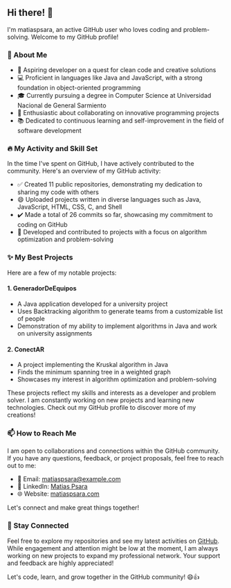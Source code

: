 ## Hi there! 👋

I'm matiaspsara, an active GitHub user who loves coding and problem-solving. Welcome to my GitHub profile!

### 🧐 About Me

- 🌱 Aspiring developer on a quest for clean code and creative solutions
- 💻 Proficient in languages like Java and JavaScript, with a strong foundation in object-oriented programming
- 🎓 Currently pursuing a degree in Computer Science at Universidad Nacional de General Sarmiento
- 🤝 Enthusiastic about collaborating on innovative programming projects
- 📚 Dedicated to continuous learning and self-improvement in the field of software development

### 🔥 My Activity and Skill Set

In the time I've spent on GitHub, I have actively contributed to the community. Here's an overview of my GitHub activity:

- ✅ Created 11 public repositories, demonstrating my dedication to sharing my code with others
- 😄 Uploaded projects written in diverse languages such as Java, JavaScript, HTML, CSS, C, and Shell
- ✔️ Made a total of 26 commits so far, showcasing my commitment to coding on GitHub
- 🌟 Developed and contributed to projects with a focus on algorithm optimization and problem-solving

### ✨ My Best Projects 

Here are a few of my notable projects:

#### 1. GeneradorDeEquipos

- A Java application developed for a university project
- Uses Backtracking algorithm to generate teams from a customizable list of people
- Demonstration of my ability to implement algorithms in Java and work on university assignments

#### 2. ConectAR

- A project implementing the Kruskal algorithm in Java
- Finds the minimum spanning tree in a weighted graph
- Showcases my interest in algorithm optimization and problem-solving

These projects reflect my skills and interests as a developer and problem solver. I am constantly working on new projects and learning new technologies. Check out my GitHub profile to discover more of my creations!

### 📫 How to Reach Me

I am open to collaborations and connections within the GitHub community. If you have any questions, feedback, or project proposals, feel free to reach out to me:

- 📧 Email: [matiaspsara@example.com](mailto:matiaspsara@example.com)
- 💼 LinkedIn: [Matias Psara](https://www.linkedin.com/in/matiaspsara/)
- 🌐 Website: [matiaspsara.com](https://matiaspsara.com/)

Let's connect and make great things together!

### 👀 Stay Connected

Feel free to explore my repositories and see my latest activities on [GitHub](https://github.com/matiaspsara). While engagement and attention might be low at the moment, I am always working on new projects to expand my professional network. Your support and feedback are highly appreciated!

Let's code, learn, and grow together in the GitHub community! 😄👍
